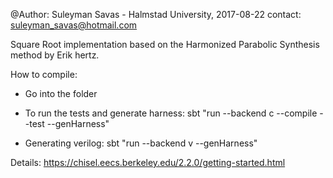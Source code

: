@Author: Suleyman Savas - Halmstad University, 2017-08-22
contact: suleyman_savas@hotmail.com
 
Square Root implementation based on the Harmonized Parabolic Synthesis method 
by Erik hertz.

How to compile:

- Go into the folder
- To run the tests and generate harness:
sbt "run --backend c --compile --test --genHarness"

- Generating verilog:
sbt "run --backend v --genHarness"

Details: https://chisel.eecs.berkeley.edu/2.2.0/getting-started.html
